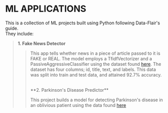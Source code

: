 # ML APPLICATIONS

This is a collection of ML projects built using Python following Data-Flair's guide. <br>
They include:<br>

> **1. Fake News Detector**
>
> > <P>This app tells whether news in a piece of article passed to it is FAKE or REAL. The model employs a TfidfVectorizer and a PassiveAggressiveClassifier using the dataset found <a href='https://drive.google.com/file/d/1er9NJTLUA3qnRuyhfzuN0XUsoIC4a-_q/view'>here</a>. The dataset has four columns; id, title, text, and labels. This data was split into train and test data, and attained 92.7% accuracy.
> > </p>
> > <br>
> > **2. Parkinson's Disease Predictor**
> > <p>This project builds a model for detecting Parkinson's disease in an oblivious patient using the data found <a href='https://archive.ics.uci.edu/ml/machine-learning-databases/parkinsons/'>here</a></p>
